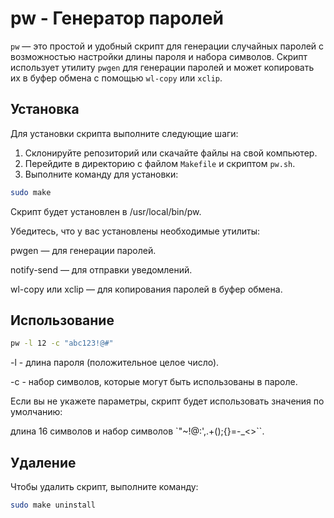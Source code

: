 # pw - Генератор паролей

`pw` — это простой и удобный скрипт для генерации случайных паролей с возможностью настройки длины пароля и набора символов. Скрипт использует утилиту `pwgen` для генерации паролей и может копировать их в буфер обмена с помощью `wl-copy` или `xclip`.

## Установка

Для установки скрипта выполните следующие шаги:

1. Склонируйте репозиторий или скачайте файлы на свой компьютер.
2. Перейдите в директорию с файлом `Makefile` и скриптом `pw.sh`.
3. Выполните команду для установки:

```bash
sudo make
```

Скрипт будет установлен в /usr/local/bin/pw.

Убедитесь, что у вас установлены необходимые утилиты:

pwgen — для генерации паролей.

notify-send — для отправки уведомлений.

wl-copy или xclip — для копирования паролей в буфер обмена.

## Использование

```bash
pw -l 12 -c "abc123!@#"
```

-l - длина пароля (положительное целое число).

-c - набор символов, которые могут быть использованы в пароле.

Если вы не укажете параметры, скрипт будет использовать значения по умолчанию: 

длина 16 символов и набор символов `"~!@:',.+();{}=-_<>``.

## Удаление
Чтобы удалить скрипт, выполните команду:

```bash
sudo make uninstall
```

